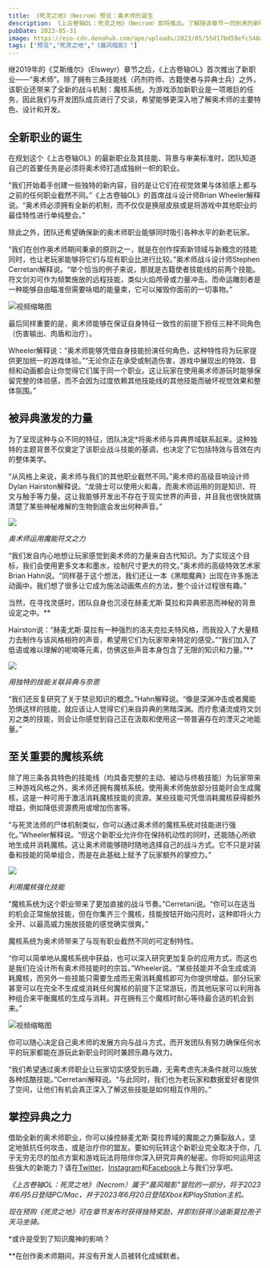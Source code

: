 ```yaml
---
title: 《死灵之地》（Necrom）预览：奥术师的诞生
description: 《上古卷轴OL：死灵之地》（Necrom）即将推出。了解随该章节一同到来的新职业“奥术师”，以及团队打造这种全新游戏方式的过程。
pubDate: 2023-05-31
image: https://eso-cdn.denohub.com/ape/uploads/2023/05/55d17bd59efc548a83b5f3081b4c66b7.jpg
tags: ["预览","死灵之地","《晨风暗影》"]
---
```


继2019年的《艾斯维尔》（Elsweyr）章节之后，《上古卷轴OL》首次推出了新职业——“奥术师”。除了拥有三条技能线（药剂符师、古籍使者与异典士兵）之外，该职业还带来了全新的战斗机制：魔核系统。为游戏添加新职业是一项艰巨的任务，因此我们与开发团队成员进行了交谈，希望能够更深入地了解奥术师的主要特色、设计和开发。

## 全新职业的诞生

在规划这个《上古卷轴OL》的最新职业及其技能、背景与审美标准时，团队知道自己的首要任务是必须将奥术师打造成独树一帜的职业。

“我们开始着手创建一些独特的新内容，目的是让它们在视觉效果与体验感上都与之前的任何职业截然不同。”《上古卷轴OL》的首席战斗设计师Brian
Wheeler解释说。“奥术师必须拥有全新的机制，而不仅仅是换层皮肤或是将游戏中其他职业的最佳特性进行单纯整合。”

除此之外，团队还希望确保新的奥术师职业能够同时吸引各种水平的新老玩家。

“我们在创作奥术师期间秉承的原则之一，就是在创作探索新领域与新概念的技能同时，也让老玩家能够将它们与现有职业比进行比较。”奥术师战斗设计师Stephen
Cerretani解释说。“举个恰当的例子来说，那就是古籍使者技能线的前两个技能。符文剑刃可作为频繁施放的远程技能，类似火焰颅骨或力量冲击。而命运雕刻者是一种能够自由瞄准但需要咏唱的能量束，它可以摧毁你面前的一切事物。”

![视频缩略图](https://i.ytimg.com/vi/Vvrr4_SCak0/maxresdefault.jpg)

最后同样重要的是，奥术师能够在保证自身特征一致性的前提下担任三种不同角色（伤害输出、肉盾和治疗）。

Wheeler解释说：“奥术师能够凭借自身技能扮演任何角色，这种特性将为玩家提供更加统一的游戏体验。”“无论你正在承受或制造伤害，游戏中展现出的特效、音频和动画都会让你觉得它们属于同一个职业。这让玩家在使用奥术师游玩时能够保留完整的体验感，而不会因为过度依赖其他技能线的其他技能而破坏视觉效果和整体氛围。”

## 被异典激发的力量

为了呈现这种与众不同的特征，团队决定\*将奥术师与异典界域联系起来。这种独特的主题背景不仅奠定了该职业战斗技能的基调，也决定了它包括特效与音效在内的整体美学。

“从风格上来说，奥术师与我们的其他职业截然不同。”奥术师的高级音响设计师Dylan
Hairston解释说。“龙骑士可以使用火和毒，而奥术师运用的则是知识、符文与触手等力量。这让我能够开发出不存在于现实世界的声音，并且我也很快就搞清楚了某些神秘难解的生物到底会发出何种声音。”

![](https://eso-cdn.denohub.com/ape/uploads/2023/05/38d8e7e8943dba97bed0c7c0430e04b7.jpg)

<p class="text-gray-500 text-sm text-center"><i>奥术师运用魔能符文之力</i></p>

“我们发自内心地想让玩家感觉到奥术师的力量来自古代知识。为了实现这个目标，我们会使用更多文本和墨水，绘制尺寸更大的符文。”奥术师的高级特效艺术家Brian
Hahn说。“同样基于这个想法，我们还让一本《黑暗魔典》出现在许多施法动画中。我们想了很多让它成为施法动画焦点的方法，整个设计过程很有趣。”

当然，在寻找灵感时，团队自身也沉浸在赫麦尤斯·莫拉和异典邪恶而神秘的背景设定之中。\*\*

Hairston说：“赫麦尤斯·莫拉有一种强烈的洛夫克拉夫特风格，而我投入了大量精力去制作与该风格相符的声音，希望用它们为玩家带来特定的感受。”“我们加入了低语或难以理解的呢喃等元素，仿佛这些声音本身包含了无限的知识和力量。”**

![](https://eso-cdn.denohub.com/ape/uploads/2023/05/88bb382bc995f254938544a580879d90.jpg)

<p class="text-gray-500 text-sm text-center"><i>用独特的技能关联异典与奈恩</i></p>

“我们还反复研究了关于禁忌知识的概念。”Hahn解释说。“像是深渊冲击或者魔能恐惧这样的技能，就应该让人觉得它们来自异典的黑暗深渊。而疗愈涌流或符文剑刃之类的技能，则会让你感觉到自己正在汲取和使用这一带普遍存在的湮灭之地能量。”

## 至关重要的魔核系统

除了用三条各具特色的技能线（均具备完整的主动、被动与终极技能）为玩家带来三种游戏风格之外，奥术师还拥有魔核系统。使用奥术师施放部分技能时会生成魔核，这是一种可用于激活消耗魔核技能的资源。某些技能可凭借消耗魔核获得额外增益，例如降低资源费用或增加伤害等。

“与死灵法师的尸体机制类似，你可以通过奥术师的魔核系统对技能进行强化。”Wheeler解释说。“但这个新职业允许你在保持机动性的同时，还能随心所欲地生成并消耗魔核。这让奥术师能够随时随地选择自己的战斗方式。它不只是对装备和技能的简单组合，而是在此基础上赋予了玩家额外的掌控力。”  

![](https://eso-cdn.denohub.com/ape/uploads/2023/05/698060e58652360604ab241f0a120c9d.jpg)

<p class="text-gray-500 text-sm text-center"><i>利用魔核强化技能</i></p>

“魔核系统为这个职业带来了更加直接的战斗节奏。”Cerretani说。“你可以在适当的机会正常施放技能，但在你集齐三个魔核，技能按钮开始闪亮时，这种即将火力全开、以最高威力施放技能的感觉确实很爽。”

魔核系统为奥术师带来了与现有职业截然不同的可定制特性。

“你可以简单地从魔核系统中获益，也可以深入研究更加复杂的应用方式，而这也是我们在设计所有奥术师技能时的宗旨。”Wheeler说。“某些技能并不会生成或消耗魔核，而另外一些技能只需要生成而无需消耗魔核即可为你提供增益。部分玩家甚至可以在完全不生成或消耗任何魔核的前提下正常游玩，而其他玩家可以利用各种组合来平衡魔核的生成与消耗，并在拥有三个魔核时耐心等待最合适的机会到来。”

![视频缩略图](https://i.ytimg.com/vi/OQ0FeQnvS4E/maxresdefault.jpg)

你可以随心决定自己奥术师的发展方向与战斗方式，而开发团队有努力确保任何水平的玩家都能在游玩此新职业时同时兼顾乐趣与效力。

“我们希望通过奥术师职业让玩家切实感受到乐趣，无需考虑先决条件就可以施放各种炫酷技能。”Cerretani解释说。“与此同时，我们也为老玩家和数据爱好者提供了空间，让他们有机会真正深入了解这些技能是如何相互作用的。”

## 掌控异典之力

借助全新的奥术师职业，你可以操控赫麦尤斯·莫拉界域的魔能之力撕裂敌人，坚定地抵抗任何攻击，或是治疗你的盟友。要如何玩转这个新职业完全取决于你，几乎无穷无尽的加点方案和游戏玩法将陪伴你深入研究异典的秘密。你将如何运用这些强大的新能力？请在[Twitter](https://twitter.com/TESOnline)、[Instagram](https://www.instagram.com/elderscrollsonline/)和[Facebook](https://www.facebook.com/ElderScrollsOnline)上与我们分享吧。 

_《上古卷轴OL：死灵之地》（Necrom）属于“晨风暗影”冒险的一部分，将于2023年6月5日登陆PC/Mac，并于2023年6月20日登陆Xbox和PlayStation主机。_

_现在预购《死灵之地》可在章节发布时获得独特奖励，并即刻获得沙迪斯莫拉孢子天马坐骑。_

\*或许是受到了知识魔神的影响？

\*\*在创作奥术师期间，并没有开发人员被转化成缄默者。
